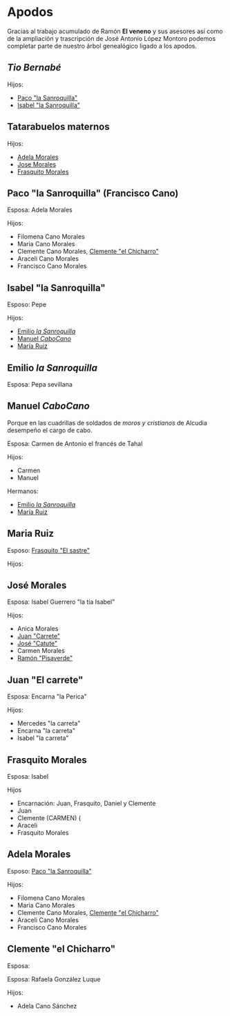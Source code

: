 # Apodos
Gracias al trabajo acumulado de Ramón **El veneno** y sus asesores así como de la ampliación y trascripción de José Antonio López Montoro podemos completar parte de nuestro árbol genealógico ligado a los apodos.


## *Tio Bernabé*

Hijos:
  - [Paco "la Sanroquilla"](#PacolaSanroquilla)
  - [Isabel "la Sanroquilla"](#IsabellaSanroquilla)


<a name="tatara"></a> 
## Tatarabuelos maternos
  
  Hijos:
  - [Adela Morales](#AdelaMorales)
  - [Jose Morales](#JoseMorales)
  - [Frasquito Morales](#FrasquitoMorales)


<a name="PacolaSanroquilla"></a> 
## Paco "la Sanroquilla" (Francisco Cano)
  Esposa: Adela Morales
  
  Hijos:
  - Filomena Cano Morales 
  - Maria Cano Morales
  - Clemente Cano Morales, [Clemente "el Chicharro"](#ClementeelChicharro)
  - Araceli Cano Morales
  - Francisco Cano Morales

<a name="IsabellaSanroquilla"></a> 
## Isabel "la Sanroquilla"
  Esposo: Pepe
  
  Hijos: 
  - [Emilio *la Sanroquilla*](#EmilioLaSanroquilla)
  - [Manuel *CaboCano*](#ManuelCaboCano)
  - [María Ruiz](#MariaRuiz)

<a name="EmilioLaSanroquilla"></a> 
## Emilio *la Sanroquilla* 
  Esposa: Pepa sevillana


<a name="ManuelCaboCano"></a> 
## Manuel *CaboCano*
  Porque en las cuadrillas de soldados de *moros y cristianos* de Alcudia desempeño el cargo de cabo.
  
  Esposa: Carmen de Antonio el francés de Tahal
  
  Hijos: 
  - Carmen
  - Manuel

  Hermanos:
  - [Emilio *la Sanroquilla*](#EmilioLaSanroquilla)
  - [María Ruiz](#MariaRuiz)


<a name="MariaRuiz"></a> 
## Maria Ruiz
  Esposo: [Frasquito "El sastre"](#Frasquitoelsastre)

  Hijos:
  

<a name="JoséMorales"></a> 
## José Morales  
  Esposa: Isabel Guerrero "la tía Isabel"
  
  Hijos:
  - Anica Morales
  - [Juan "Carrete"](#JuanCarrete)
  - [José "Catute"](#JoseCatute)
  - Carmen Morales
  - [Ramón "Pisaverde"](#RamonPisaverde)
  
  
  <a name="JuanCarrete"></a> 
## Juan "El carrete"  
  Esposa: Encarna "la Perica"
  
  Hijos:
  - Mercedes "la carreta"
  - Encarna "la carreta"
  - Isabel "la carreta"


<a name="FrasquitoMorales"></a>
## Frasquito Morales
  Esposa: Isabel
  
  Hijos
  - Encarnación: Juan, Frasquito, Daniel y Clemente
  - Juan 
  - Clemente   (CARMEN) (
  - Araceli
  - Frasquito Morales



<a name="AdelaMorales"></a> 
## Adela Morales
  Esposo: [Paco "la Sanroquilla"](#PacolaSanroquilla)
  
  Hijos:
  - Filomena Cano Morales 
  - Maria Cano Morales
  - Clemente Cano Morales, [Clemente "el Chicharro"](#ClementeelChicharro)
  - Araceli Cano Morales
  - Francisco Cano Morales


<a name="ClementeelChicharro"></a> 
## Clemente "el Chicharro"
  Esposa:
  
  Esposa: Rafaela González Luque
  
  Hijos: 
  - Adela Cano Sánchez
